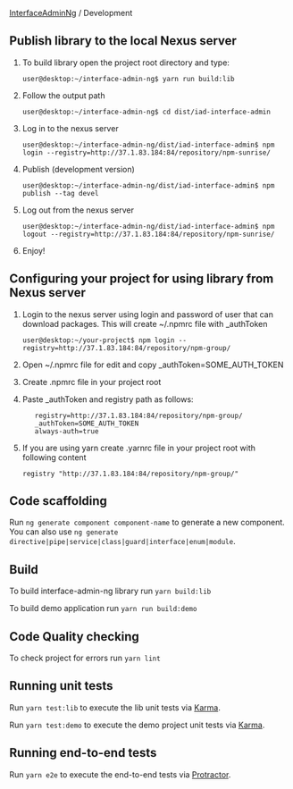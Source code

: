 [InterfaceAdminNg](../README.md) / Development

## Publish library to the local Nexus server

1. To build library open the project root directory and type: 

    ```
    user@desktop:~/interface-admin-ng$ yarn run build:lib
    ```

2. Follow the output path

    ```
    user@desktop:~/interface-admin-ng$ cd dist/iad-interface-admin
    ```

3. Log in to the nexus server

    ```
    user@desktop:~/interface-admin-ng/dist/iad-interface-admin$ npm login --registry=http://37.1.83.184:84/repository/npm-sunrise/
    ```

4. Publish (development version)
    
    ```
    user@desktop:~/interface-admin-ng/dist/iad-interface-admin$ npm publish --tag devel
    ```

5. Log out from the nexus server

    ```
    user@desktop:~/interface-admin-ng/dist/iad-interface-admin$ npm logout --registry=http://37.1.83.184:84/repository/npm-sunrise/
    ```

6. Enjoy!

## Configuring your project for using library from Nexus server

1. Login to the nexus server using login and password of user that can download packages. This will create ~/.npmrc file with _authToken

    ```
    user@desktop:~/your-project$ npm login --registry=http://37.1.83.184:84/repository/npm-group/
    ```
2. Open ~/.npmrc file for edit and copy _authToken=SOME_AUTH_TOKEN

3. Create .npmrc file in your project root

4. Paste _authToken and registry path as follows:

    ```
       registry=http://37.1.83.184:84/repository/npm-group/
       _authToken=SOME_AUTH_TOKEN
       always-auth=true
    ```
5. If you are using yarn create .yarnrc file in your project root with following content

    ```
    registry "http://37.1.83.184:84/repository/npm-group/"
    
    ```

## Code scaffolding

Run `ng generate component component-name` to generate a new component. You can also use `ng generate directive|pipe|service|class|guard|interface|enum|module`.

## Build

To build interface-admin-ng library run `yarn build:lib`

To build demo application run `yarn run build:demo`

## Code Quality checking

To check project for errors run `yarn lint`

## Running unit tests

Run `yarn test:lib` to execute the lib unit tests via [Karma](https://karma-runner.github.io).

Run `yarn test:demo` to execute the demo project unit tests via [Karma](https://karma-runner.github.io).

## Running end-to-end tests

Run `yarn e2e` to execute the end-to-end tests via [Protractor](http://www.protractortest.org/).
